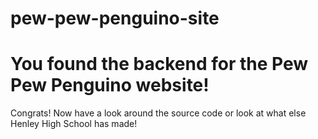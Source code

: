 # pew-pew-penguino-site

# You found the backend for the Pew Pew Penguino website!
Congrats! Now have a look around the source code or look at what else Henley High School has made!
